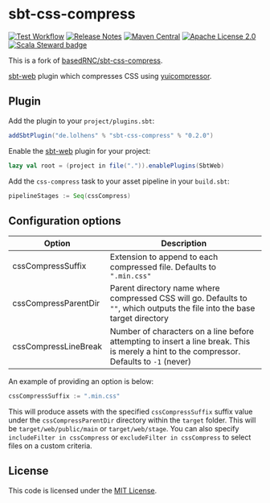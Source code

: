 # sbt-css-compress

[![Test Workflow](https://github.com/LolHens/sbt-css-compress/workflows/test/badge.svg)](https://github.com/LolHens/sbt-css-compress/actions?query=workflow%3Atest)
[![Release Notes](https://img.shields.io/github/release/LolHens/sbt-css-compress.svg?maxAge=3600)](https://github.com/LolHens/sbt-css-compress/releases/latest)
[![Maven Central](https://maven-badges.herokuapp.com/maven-central/de.lolhens/sbt-css-compress/badge.svg)](https://search.maven.org/artifact/de.lolhens/sbt-css-compress)
[![Apache License 2.0](https://img.shields.io/github/license/LolHens/sbt-css-compress.svg?maxAge=3600)](https://opensource.org/licenses/MIT)
[![Scala Steward badge](https://img.shields.io/badge/Scala_Steward-helping-blue.svg?style=flat&logo=data:image/png;base64,iVBORw0KGgoAAAANSUhEUgAAAA4AAAAQCAMAAAARSr4IAAAAVFBMVEUAAACHjojlOy5NWlrKzcYRKjGFjIbp293YycuLa3pYY2LSqql4f3pCUFTgSjNodYRmcXUsPD/NTTbjRS+2jomhgnzNc223cGvZS0HaSD0XLjbaSjElhIr+AAAAAXRSTlMAQObYZgAAAHlJREFUCNdNyosOwyAIhWHAQS1Vt7a77/3fcxxdmv0xwmckutAR1nkm4ggbyEcg/wWmlGLDAA3oL50xi6fk5ffZ3E2E3QfZDCcCN2YtbEWZt+Drc6u6rlqv7Uk0LdKqqr5rk2UCRXOk0vmQKGfc94nOJyQjouF9H/wCc9gECEYfONoAAAAASUVORK5CYII=)](https://scala-steward.org)

This is a fork of [basedRNC/sbt-css-compress].

[sbt-web] plugin which compresses CSS using [yuicompressor].

## Plugin
Add the plugin to your `project/plugins.sbt`:
```scala
addSbtPlugin("de.lolhens" % "sbt-css-compress" % "0.2.0")
```

Enable the [sbt-web] plugin for your project:
```scala
lazy val root = (project in file(".")).enablePlugins(SbtWeb)
```

Add the `css-compress` task to your asset pipeline in your `build.sbt`:
```scala
pipelineStages := Seq(cssCompress)
```

## Configuration options
Option                | Description
----------------------|------------
cssCompressSuffix     | Extension to append to each compressed file. Defaults to `".min.css"`
cssCompressParentDir  | Parent directory name where compressed CSS will go. Defaults to `""`, which outputs the file into the base target directory
cssCompressLineBreak  | Number of characters on a line before attempting to insert a line break. This is merely a hint to the compressor. Defaults to `-1` (never)

An example of providing an option is below:

```scala
cssCompressSuffix := ".min.css"
```

This will produce assets with the specified `cssCompressSuffix` suffix value under the `cssCompressParentDir`
directory within the `target` folder. This will be `target/web/public/main` or `target/web/stage`. You can also specify
`includeFilter in cssCompress` or `excludeFilter in cssCompress` to select files on a custom criteria.

## License
This code is licensed under the [MIT License].

[basedRNC/sbt-css-compress]:https://github.com/basedRNC/sbt-css-compress
[sbt-web]:https://github.com/sbt/sbt-web
[yuicompressor]:http://yui.github.io/yuicompressor/
[MIT License]:http://opensource.org/licenses/MIT
